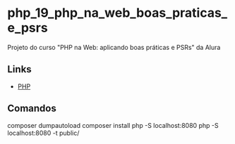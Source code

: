 # php_19_php_na_web_boas_praticas_e_psrs

Projeto do curso "PHP na Web: aplicando boas práticas e PSRs" da Alura

## Links

- [PHP](https://www.php.net/)

## Comandos

composer dumpautoload
composer install
php -S localhost:8080
php -S localhost:8080 -t public/
